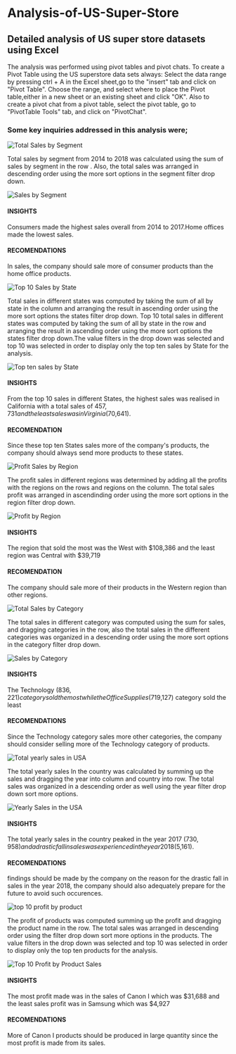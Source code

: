 # Analysis-of-US-Super-Store
## Detailed analysis of US super store datasets using Excel

The analysis was performed using pivot tables and pivot chats.
To create a Pivot Table using the US superstore data sets always:
Select the data range by pressing ctrl + A in the Excel sheet,go to the "insert" tab and click on "Pivot Table". Choose the range, and select where to place the Pivot table,either in a new sheet or an existing sheet and click "OK".
Also to create a pivot chat from a pivot table, select the pivot table, go to "PivotTable Tools" tab, and click on "PivotChat".

### Some key inquiries addressed in this analysis were;

 ![Total Sales by Segment](https://github.com/Narin0909/Analysis-of-US-Super-Store/assets/147630963/386bc0de-1e20-43d9-a429-7720dde70ce0)

Total sales by segment from 2014 to 2018 was calculated using the sum of sales by segment in the row . Also, the total sales was arranged in descending order using the more sort options in the segment filter drop down.

![Sales by Segment](https://github.com/Narin0909/Analysis-of-US-Super-Store/assets/147630963/443d2afb-8d3e-4352-9006-71d53097da94)
#### INSIGHTS
Consumers made the highest sales overall from 2014 to 2017.Home offices made the lowest sales. 
#### RECOMENDATIONS
In sales, the company should sale more of consumer products than the home office products.


![Top 10 Sales by State](https://github.com/Narin0909/Analysis-of-US-Super-Store/assets/147630963/7d6bbfb5-b178-4a50-a830-e554ac056ecc)

Total sales in different states was computed by taking the sum of all by state in the column and arranging the result in ascending order using the more sort options the states filter drop down. Top 10 total sales in different states was computed by taking the sum of all by state in the row and arranging the result in ascending order using the more sort options the states filter drop down.The value filters in the drop down was selected and top 10 was selected in order to display only the top ten sales by State for the analysis.

![Top ten sales by State](https://github.com/Narin0909/Analysis-of-US-Super-Store/assets/147630963/8fd1d02d-8ccf-4179-830e-6434cde01190)
#### INSIGHTS
From the top 10 sales in different States, the highest sales was realised in California with a total sales of $457,731 and the least sales was in Virginia($70,641).
#### RECOMENDATION
Since these top ten States sales more of the company's products, the company should always send more products to these states.


 ![Profit Sales by Region](https://github.com/Narin0909/Analysis-of-US-Super-Store/assets/147630963/54f2d626-7b14-4ab3-b6f9-805980c2198c)

 The profit sales in different regions was determined by adding all the  profits with the regions on the rows  and regions on the column. The total sales profit was arranged in ascendinding order using the more sort options in the region filter drop down.

![Profit by Region](https://github.com/Narin0909/Analysis-of-US-Super-Store/assets/147630963/a32f6d12-920c-49b4-88d5-a0701345cb0d)
#### INSIGHTS
The region that sold the most was the West with $108,386 and the least region was Central with $39,719
#### RECOMENDATION
The company should sale more of their products in the Western region than other regions.


![Total Sales by Category](https://github.com/Narin0909/Analysis-of-US-Super-Store/assets/147630963/3018be5e-779c-4483-a30b-96699c36215e)

The total sales in different category  was computed using the sum for sales, and dragging  categories in the row, also the total sales in the different categories was organized in a descending order using the more sort options in the category filter drop down. 

![Sales by Category](https://github.com/Narin0909/Analysis-of-US-Super-Store/assets/147630963/a0c728aa-2591-4b6a-936c-72758aee5315)
#### INSIGHTS
The Technology ($836,221) category sold the most while the Office Supplies ($719,127) category sold the least
#### RECOMENDATIONS
Since the Technology category sales more other categories, the company should consider selling more of the Technology category of products.


![Total yearly sales in USA](https://github.com/Narin0909/Analysis-of-US-Super-Store/assets/147630963/cb683a98-e1cc-4fba-9b4b-0d6b673c6240)

The total yearly sales In the country was calculated by summing up the sales and dragging the year into column and country into row. The total sales was organized in a descending order as well using the year filter drop down sort more options.

![Yearly Sales in the USA](https://github.com/Narin0909/Analysis-of-US-Super-Store/assets/147630963/ac75252d-8201-4d31-a36d-f44f1b719e13)
#### INSIGHTS
The total yearly sales in the country peaked in the year 2017 ($730,958) and a drastic fall in sales was experienced in the year 2018 ($5,161).
#### RECOMENDATIONS
findings should be made by the company on the reason for the drastic fall in sales in the year 2018, the company should also adequately prepare for the future to avoid such occurences.


![top 10 profit by product](https://github.com/Narin0909/Analysis-of-US-Super-Store/assets/147630963/64b9732e-88b5-4179-9474-fed69c699978)

The profit of products was computed summing up the profit and dragging the  product name in the row. The total sales was arranged in descending order using the filter drop down sort more options in the products. The value filters in the drop down was selected and top 10 was selected in order to display only the top ten products for the analysis.

![Top 10 Profit by Product Sales](https://github.com/Narin0909/Analysis-of-US-Super-Store/assets/147630963/08b731df-183e-4fa6-a6c3-d76f5c6ae128)
#### INSIGHTS
The most profit made was in the sales of Canon I which was $31,688 and the least sales profit was in Samsung which was $4,927
#### RECOMENDATIONS
More of Canon I products should be produced in large quantity since the most profit is made from its sales.

































